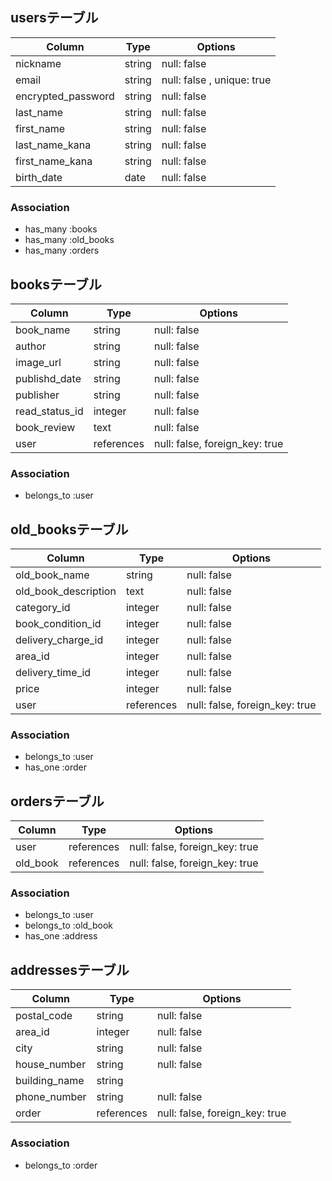 ## usersテーブル

| Column             | Type   | Options                    |
| ------------------ | ------ | -------------------------- |
| nickname           | string | null: false                |
| email              | string | null: false , unique: true |
| encrypted_password | string | null: false                |
| last_name          | string | null: false                |
| first_name         | string | null: false                |
| last_name_kana     | string | null: false                |
| first_name_kana    | string | null: false                |
| birth_date         | date   | null: false                |


### Association
- has_many :books
- has_many :old_books
- has_many :orders

## booksテーブル

| Column             | Type       | Options                        |
| ------------------ | ---------- | ------------------------------ |
| book_name          | string     | null: false                    |
| author             | string     | null: false                    |
| image_url          | string     | null: false                    |
| publishd_date      | string     | null: false                    |
| publisher          | string     | null: false                    |
| read_status_id     | integer    | null: false                    |
| book_review        | text       | null: false                    |
| user               | references | null: false, foreign_key: true |

### Association
- belongs_to :user

## old_booksテーブル

| Column               | Type       | Options                        |
| ------------------   | ---------- | ------------------------------ |
| old_book_name        | string     | null: false                    |
| old_book_description | text       | null: false                    |
| category_id          | integer    | null: false                    |
| book_condition_id    | integer    | null: false                    |
| delivery_charge_id   | integer    | null: false                    |
| area_id              | integer    | null: false                    |
| delivery_time_id     | integer    | null: false                    |
| price                | integer    | null: false                    |
| user                 | references | null: false, foreign_key: true |

### Association
- belongs_to :user
- has_one :order

## ordersテーブル

| Column             | Type       | Options                        |
| ------------------ | ---------- | ------------------------------ |
| user               | references | null: false, foreign_key: true |
| old_book           | references | null: false, foreign_key: true |

### Association
- belongs_to :user
- belongs_to :old_book
- has_one :address

## addressesテーブル

| Column             | Type       | Options                        |
| ------------------ | ---------- | ------------------------------ |
| postal_code        | string     | null: false                    |
| area_id            | integer    | null: false                    |
| city               | string     | null: false                    |
| house_number       | string     | null: false                    |
| building_name      | string     |                                |
| phone_number       | string     | null: false                    |
| order              | references | null: false, foreign_key: true |


### Association
- belongs_to :order